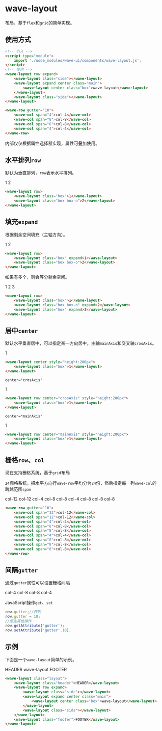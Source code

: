 # wave-layout

布局，基于`flex`和`grid`的简单实现。

## 使用方式

```html
<!-- 引入 -->
<script type="module">
    import './node_modules/wave-ui/components/wave-layout.js';
</script>
<!-- 使用 -->
<wave-layout row expand>
    <wave-layout class="side"></wave-layout>
    <wave-layout expand center class="main">
        <wave-layout center class="box">wave-layout</wave-layout>
    </wave-layout>
    <wave-layout class="side"></wave-layout>
</wave-layout>

<wave-row gutter="10">
    <wave-col span="4">col-4</wave-col>
    <wave-col span="8">col-8</wave-col>
    <wave-col span="8">col-8</wave-col>
    <wave-col span="4">col-4</wave-col>
</wave-row>
```

内部仅仅根据属性选择器实现，属性可叠加使用。

## 水平排列`row`

默认为垂直排列，`row`表示水平排列。

<wave-layout row>
    <wave-layout class="box">1</wave-layout>
    <wave-layout class="box box-o">2</wave-layout>
</wave-layout>

```html
<wave-layout row>
    <wave-layout class="box">1</wave-layout>
    <wave-layout class="box box-o">2</wave-layout>
</wave-layout>
```

## 填充`expand`

根据剩余空间填充（主轴方向）。

<wave-layout row>
    <wave-layout class="box" expand>1</wave-layout>
    <wave-layout class="box box-o">2</wave-layout>
</wave-layout>

```html
<wave-layout row>
    <wave-layout class="box" expand>1</wave-layout>
    <wave-layout class="box box-o">2</wave-layout>
</wave-layout>
```

如果有多个，则会等分剩余空间。

<wave-layout row>
    <wave-layout class="box">1</wave-layout>
    <wave-layout class="box box-o" expand>2</wave-layout>
    <wave-layout class="box" expand>3</wave-layout>
</wave-layout>

```html
<wave-layout row>
    <wave-layout class="box">1</wave-layout>
    <wave-layout class="box box-o" expand>2</wave-layout>
    <wave-layout class="box" expand>3</wave-layout>
</wave-layout>
```

## 居中`center`

默认水平垂直居中，可以指定某一方向居中，主轴`mainAxis`和交叉轴`crosAxis`。

<wave-layout center style="height:200px">
    <wave-layout class="box">1</wave-layout>
</wave-layout>

```html
<wave-layout center style="height:200px">
    <wave-layout class="box">1</wave-layout>
</wave-layout>
```

`center="crosAxis"`

<wave-layout row center="crosAxis" style="height:200px">
    <wave-layout class="box">1</wave-layout>
</wave-layout>

```html
<wave-layout row center="crosAxis" style="height:200px">
    <wave-layout class="box">1</wave-layout>
</wave-layout>
```

`center="mainAxis"`

<wave-layout row center="mainAxis" style="height:200px">
    <wave-layout class="box">1</wave-layout>
</wave-layout>

```html
<wave-layout row center="mainAxis" style="height:200px">
    <wave-layout class="box">1</wave-layout>
</wave-layout>
```

## 栅格`row`、`col`

现在支持栅格系统，基于`grid`布局

`24`栅格系统。把水平方向行`wave-row`平均分为`24`份，然后指定每一列`wave-col`的跨越范围`span`

<wave-row gutter="10">
    <wave-col span="12">col-12</wave-col>
    <wave-col span="12">col-12</wave-col>
    <wave-col span="4">col-4</wave-col>
    <wave-col span="8">col-8</wave-col>
    <wave-col span="8">col-8</wave-col>
    <wave-col span="4">col-4</wave-col>
    <wave-col span="8">col-8</wave-col>
    <wave-col span="8">col-8</wave-col>
    <wave-col span="8">col-8</wave-col>
</wave-row>

```html
<wave-row gutter="10">
    <wave-col span="12">col-12</wave-col>
    <wave-col span="12">col-12</wave-col>
    <wave-col span="4">col-4</wave-col>
    <wave-col span="8">col-8</wave-col>
    <wave-col span="8">col-8</wave-col>
    <wave-col span="4">col-4</wave-col>
    <wave-col span="8">col-8</wave-col>
    <wave-col span="8">col-8</wave-col>
    <wave-col span="8">col-8</wave-col>
</wave-row>
```

## 间隔`gutter`

通过`gutter`属性可以设置栅格间隔

<wave-slider type="number" min="0" max="24" suffix="px" defaultvalue="10" showtips oninput="this.nextElementSibling.gutter=this.value"></wave-slider>
<wave-row gutter="10">
    <wave-col span="4">col-4</wave-col>
    <wave-col span="8">col-8</wave-col>
    <wave-col span="8">col-8</wave-col>
    <wave-col span="4">col-4</wave-col>
</wave-row>

JavaScript操作`get`、`set`

```js
row.gutter;//获取
row.gutter = 10;
//原生属性操作
row.getAttribute('gutter');
row.setAttribute('gutter',10);
```

## 示例

下面是一个`wave-layout`简单的示例。

<wave-layout class="layout">
    <wave-layout class="header">HEADER</wave-layout>
    <wave-layout row expand>
        <wave-layout class="side"></wave-layout>
        <wave-layout expand center class="main">
            <wave-layout center class="box">wave-layout</wave-layout>
        </wave-layout>
        <wave-layout class="side"></wave-layout>
    </wave-layout>
    <wave-layout class="footer">FOOTER</wave-layout>
</wave-layout>

```html
<wave-layout class="layout">
    <wave-layout class="header">HEADER</wave-layout>
    <wave-layout row expand>
        <wave-layout class="side"></wave-layout>
        <wave-layout expand center class="main">
            <wave-layout center class="box">wave-layout</wave-layout>
        </wave-layout>
        <wave-layout class="side"></wave-layout>
    </wave-layout>
    <wave-layout class="footer">FOOTER</wave-layout>
</wave-layout>
```
